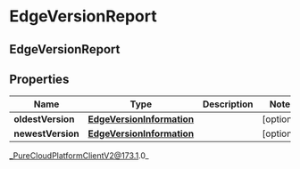 # EdgeVersionReport

## EdgeVersionReport

## Properties

|Name | Type | Description | Notes|
|------------ | ------------- | ------------- | -------------|
| **oldestVersion** | [**EdgeVersionInformation**](EdgeVersionInformation) |  | [optional] |
| **newestVersion** | [**EdgeVersionInformation**](EdgeVersionInformation) |  | [optional] |



_PureCloudPlatformClientV2@173.1.0_
